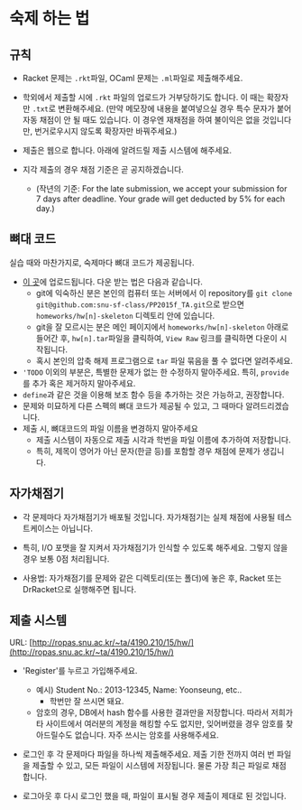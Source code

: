 # 숙제 하는 법 #

## 규칙 ##

* Racket 문제는 `.rkt`파일, OCaml 문제는 `.ml`파일로 제출해주세요.

* 학외에서 제출할 시에 `.rkt` 파일의 업로드가 거부당하기도 합니다. 이 때는 확장자만 `.txt`로 변환해주세요. (만약 메모장에 내용을 붙여넣으실 경우 특수 문자가 붙어 자동 채점이 안 될 때도 있습니다. 이 경우엔 재채점을 하여 불이익은 없을 것입니다만, 번거로우시지 않도록 확장자만 바꿔주세요.)

* 제출은 웹으로 합니다. 아래에 알려드릴 제출 시스템에 해주세요.

* 지각 제출의 경우 채점 기준은 곧 공지하겠습니다.
  + (작년의 기준: For the late submission, we accept your submission for 7 days after deadline. Your grade will get deducted by 5% for each day.)

## 뼈대 코드 ##

실습 때와 마찬가지로, 숙제마다 뼈대 코드가 제공됩니다.

* [이 곳](/homeworks)에 업로드됩니다. 다운 받는 법은 다음과 같습니다.
  + git에 익숙하신 분은 본인의 컴퓨터 또는 서버에서 이 repository를 `git clone git@github.com:snu-sf-class/PP2015f_TA.git`으로 받으면 `homeworks/hw[n]-skeleton` 디렉토리 안에 있습니다.
  + git을 잘 모르시는 분은 메인 페이지에서 `homeworks/hw[n]-skeleton` 아래로 들어간 후, `hw[n].tar`파일을 클릭하여, `View Raw` 링크를 클릭하면 다운이 시작됩니다.
  + 혹시 본인의 압축 해제 프로그램으로 `tar` 파일 묶음을 풀 수 없다면 알려주세요.
* `'TODO` 이외의 부분은, 특별한 문제가 없는 한 수정하지 말아주세요. 특히, `provide`를 추가 혹은 제거하지 말아주세요.
* `define`과 같은 것을 이용해 보조 함수 등을 추가하는 것은 가능하고, 권장합니다.
* 문제와 미묘하게 다른 스펙의 뼈대 코드가 제공될 수 있고, 그 때마다 알려드리겠습니다.
* 제출 시, 뼈대코드의 파일 이름을 변경하지 말아주세요
  + 제출 시스템이 자동으로 제출 시각과 학번을 파일 이름에 추가하여 저장합니다.
  + 특히, 제목이 영어가 아닌 문자(한글 등)를 포함할 경우 채점에 문제가 생깁니다.

## 자가채점기 ##

* 각 문제마다 자가채점기가 배포될 것입니다. 자가채점기는 실제 채점에 사용될 테스트케이스는 아닙니다.

* 특히, I/O 포맷을 잘 지켜서 자가채점기가 인식할 수 있도록 해주세요. 그렇지 않을 경우 보통 0점 처리됩니다.

* 사용법: 자가채점기를 문제와 같은 디렉토리(또는 폴더)에 놓은 후, Racket 또는 DrRacket으로 실행해주면 됩니다.

## 제출 시스템 ##

URL: [http://ropas.snu.ac.kr/~ta/4190.210/15/hw/](http://ropas.snu.ac.kr/~ta/4190.210/15/hw/)

* 'Register'를 누르고 가입해주세요.
  + 예시) Student No.: 2013-12345, Name: Yoonseung, etc..
    * 학번만 잘 쓰시면 돼요.
  + 암호의 경우, DB에서 hash 함수를 사용한 결과만을 저장합니다. 따라서 저희가 타 사이트에서 여러분의 계정을 해킹할 수도 없지만, 잊어버렸을 경우 암호를 찾아드릴수도 없습니다. 자주 쓰시는 암호를 사용해주세요.

* 로그인 후 각 문제마다 파일을 하나씩 제출해주세요. 제출 기한 전까지 여러 번 파일을 제출할 수 있고, 모든 파일이 시스템에 저장됩니다. 물론 가장 최근 파일로 채점합니다.

* 로그아웃 후 다시 로그인 했을 때, 파일이 표시될 경우 제출이 제대로 된 것입니다.
